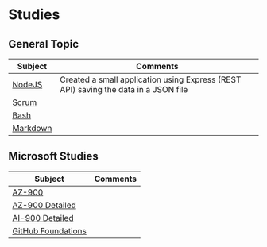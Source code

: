 # Studies

## General Topic

| Subject                 | Comments                                                                            |
| ----------------------- | ----------------------------------------------------------------------------------- |
| [NodeJS](nodejs.md)     | Created a small application using Express (REST API) saving the data in a JSON file |
| [Scrum](scrum.md)       |                                                                                     |
| [Bash](bash.md)         |                                                                                     |
| [Markdown](markdown.md) |                                                                                     |

## Microsoft Studies

| Subject                                             | Comments |
| --------------------------------------------------- | -------- |
| [AZ-900](ms-az-900.md)                              |          |
| [AZ-900 Detailed](ms-az-900-d.md)                   |          |
| [AI-900 Detailed](ms-ai-900-d.md)                   |          |
| [GitHub Foundations](/github-foundations/README.md) |          |
